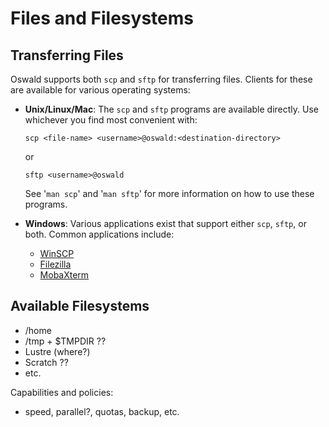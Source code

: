 # Files and Filesystems

## Transferring Files

Oswald supports both `scp` and `sftp` for transferring files. Clients for these are available for various operating systems:

- **Unix/Linux/Mac**: The `scp` and `sftp` programs are available directly. Use whichever you find most convenient with:
    ```
    scp <file-name> <username>@oswald:<destination-directory>
    ```
    or
    ```
    sftp <username>@oswald
    ```

    See '`man scp`' and '`man sftp`' for more information on how to use these programs.

- **Windows**: Various applications exist that support either `scp`, `sftp`, or both. Common applications include:
    - [WinSCP](https://winscp.net/eng/index.php)
    - [Filezilla](https://filezilla-project.org/)
    - [MobaXterm](https://mobaxterm.mobatek.net)

## Available Filesystems

- /home
- /tmp + $TMPDIR ??
- Lustre (where?)
- Scratch ??
- etc.

Capabilities and policies:

- speed, parallel?, quotas, backup, etc.

